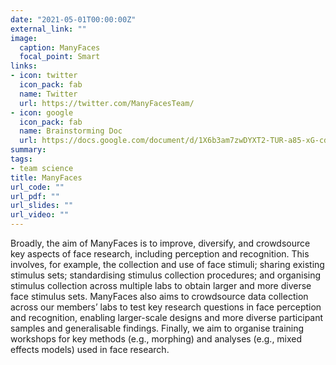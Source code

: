 ```yaml
---
date: "2021-05-01T00:00:00Z"
external_link: ""
image:
  caption: ManyFaces
  focal_point: Smart
links:
- icon: twitter
  icon_pack: fab
  name: Twitter
  url: https://twitter.com/ManyFacesTeam/
- icon: google
  icon_pack: fab
  name: Brainstorming Doc
  url: https://docs.google.com/document/d/1X6b3am7zwDYXT2-TUR-a85-xG-cdrE8_vz9GICbwAl0/edit
summary: 
tags:
- team science
title: ManyFaces
url_code: ""
url_pdf: ""
url_slides: ""
url_video: ""
---
```


Broadly, the aim of ManyFaces is to improve, diversify, and crowdsource key aspects of face research, including perception and recognition. This involves, for example, the collection and use of face stimuli; sharing existing stimulus sets; standardising stimulus collection procedures; and organising stimulus collection across multiple labs to obtain larger and more diverse face stimulus sets. ManyFaces also aims to crowdsource data collection across our members’ labs to test key research questions in face perception and recognition, enabling larger-scale designs and more diverse participant samples and generalisable findings. Finally, we aim to organise training workshops for key methods (e.g., morphing) and analyses (e.g., mixed effects models) used in face research.
